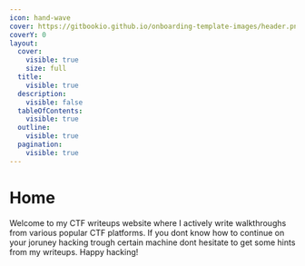 ```yaml
---
icon: hand-wave
cover: https://gitbookio.github.io/onboarding-template-images/header.png
coverY: 0
layout:
  cover:
    visible: true
    size: full
  title:
    visible: true
  description:
    visible: false
  tableOfContents:
    visible: true
  outline:
    visible: true
  pagination:
    visible: true
---
```


# Home

Welcome to my CTF writeups website where I actively write walkthroughs from various popular CTF platforms. If you dont know how to continue on your joruney hacking trough certain machine dont hesitate to get some hints from my writeups. Happy hacking!
